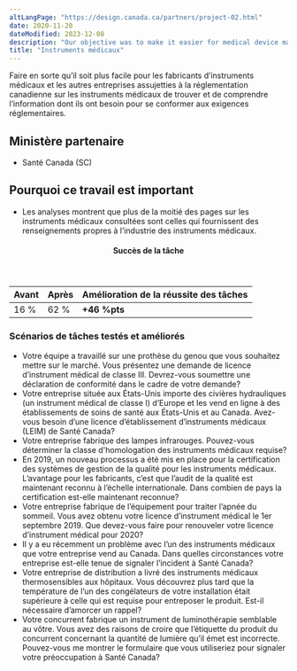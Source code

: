 ```yaml
---
altLangPage: "https://design.canada.ca/partners/project-02.html"
date: 2020-11-20
dateModified: 2023-12-08
description: "Our objective was to make it easier for medical device manufacturers and other firms subject to Canada’s medical device regulations to find and understand the information they need."
title: "Instruments médicaux"
---
```

<p>Faire en sorte qu’il soit plus facile pour les fabricants d’instruments médicaux et les autres entreprises assujetties à la réglementation canadienne sur les instruments médicaux de trouver et de comprendre l’information dont ils ont besoin pour se conformer aux exigences réglementaires.</p>
<h2>Ministère partenaire</h2>
<ul>
  <li>Santé Canada (SC)</li>
</ul>
<h2>Pourquoi ce travail est important</h2>
<ul>
  <li>Les analyses montrent que plus de la moitié des pages sur les instruments médicaux consultées sont celles qui fournissent des renseignements propres à l’industrie des instruments médicaux.</li>
</ul>
<div class="row mrgn-tp-lg mrgn-bttm-lg">
  <div class="col-md-8">
    <div class="panel panel-success">
      <header class="panel-heading">
        <h4 class="panel-title text-center">Succès de la tâche</h4>
      </header>
      <table class="table">
        <thead>
          <tr style="">
            <th scope="col" class="col-md-3">Avant</th>
            <th scope="col" class="col-md-3">Après</th>
            <th scope="col" class="col-md-6">Amélioration de la réussite des tâches</th>
          </tr>
        </thead>
        <tbody>
          <tr>
            <td class="table-smnum">16&nbsp;%</td>
            <td class="table-smnum">62&nbsp;%</td>
            <td class="table-smnum"><span class="text-success"><strong>+46&nbsp;%pts</strong></span></td>
          </tr>
        </tbody>
      </table>
    </div>
  </div>
</div>
<h3>Scénarios de tâches testés et améliorés</h3>
<ul class="lst-spcd">
  <li>Votre équipe a travaillé sur une prothèse du genou que vous souhaitez mettre sur le marché. Vous présentez une demande de licence d’instrument médical de classe III. Devrez-vous soumettre une déclaration de conformité dans le cadre de votre demande?</li>
  <li>Votre entreprise située aux États-Unis importe des civières hydrauliques (un instrument médical de classe I) d’Europe et les vend en ligne à des établissements de soins de santé aux États-Unis et au Canada. Avez-vous besoin d’une licence d’établissement d’instruments médicaux (LEIM) de Santé Canada?</li>
  <li>Votre entreprise fabrique des lampes infrarouges. Pouvez-vous déterminer la classe d'homologation des instruments médicaux requise?</li>
  <li>En 2019, un nouveau processus a été mis en place pour la certification des systèmes de gestion de la qualité pour les instruments médicaux. L’avantage pour les fabricants, c’est que l’audit de la qualité est maintenant reconnu à l’échelle internationale. Dans combien de pays la certification est-elle maintenant reconnue?</li>
  <li>Votre entreprise fabrique de l’équipement pour traiter l’apnée du sommeil. Vous avez obtenu votre licence d’instrument médical le 1er septembre 2019. Que devez-vous faire pour renouveler votre licence d’instrument médical pour 2020?</li>
  <li>Il y a eu récemment un problème avec l’un des instruments médicaux que votre entreprise vend au Canada. Dans quelles circonstances votre entreprise est-elle tenue de signaler l’incident à Santé Canada?</li>
  <li>Votre entreprise de distribution a livré des instruments médicaux thermosensibles aux hôpitaux. Vous découvrez plus tard que la température de l’un des congélateurs de votre installation était supérieure à celle qui est requise pour entreposer le produit. Est-il nécessaire d’amorcer un rappel?</li>
  <li>Votre concurrent fabrique un instrument de luminothérapie semblable au vôtre. Vous avez des raisons de croire que l’étiquette du produit du concurrent concernant la quantité de lumière qu’il émet est incorrecte. Pouvez-vous me montrer le formulaire que vous utiliseriez pour signaler votre préoccupation à Santé Canada?</li>
</ul>